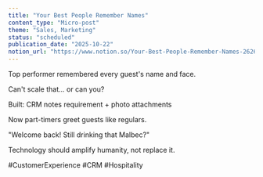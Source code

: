 ```yaml
---
title: "Your Best People Remember Names"
content_type: "Micro-post"
theme: "Sales, Marketing"
status: "scheduled"
publication_date: "2025-10-22"
notion_url: "https://www.notion.so/Your-Best-People-Remember-Names-2626c0597673801caeefe34f60b7257d"
---
```


Top performer remembered every guest's name and face.

Can't scale that... or can you?

Built: CRM notes requirement + photo attachments

Now part-timers greet guests like regulars.

"Welcome back! Still drinking that Malbec?"

Technology should amplify humanity, not replace it.

#CustomerExperience #CRM #Hospitality

